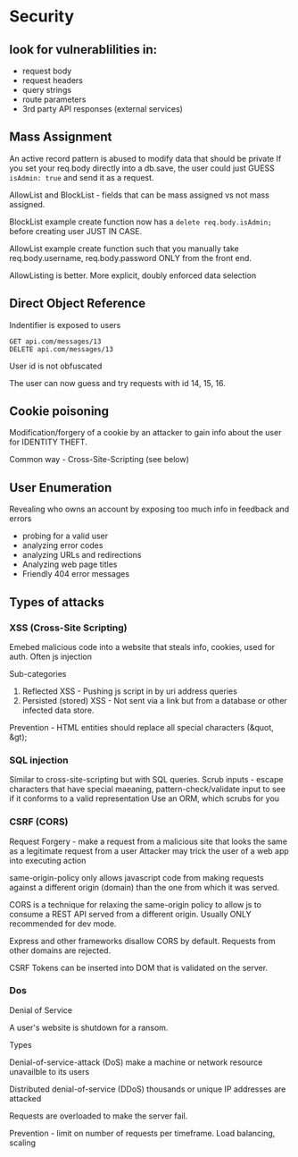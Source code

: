 # Security

## look for vulnerablilities in:

- request body
- request headers
- query strings
- route parameters
- 3rd party API responses (external services)

## Mass Assignment

An active record pattern is abused to modify data that should be private
If you set your req.body directly into a db.save, the user could just GUESS `isAdmin: true` and send it as a request.

AllowList and BlockList - fields that can be mass assigned vs not mass assigned.

BlockList example
create function now has a `delete req.body.isAdmin;` before creating user JUST IN CASE.

AllowList example
create function such that you manually take req.body.username, req.body.password ONLY from the front end.

AllowListing is better. More explicit, doubly enforced data selection

## Direct Object Reference

Indentifier is exposed to users

```
GET api.com/messages/13
DELETE api.com/messages/13
```

User id is not obfuscated

The user can now guess and try requests with id 14, 15, 16.

## Cookie poisoning

Modification/forgery of a cookie by an attacker to gain info about the user for IDENTITY THEFT.

Common way - Cross-Site-Scripting (see below)

## User Enumeration

Revealing who owns an account by exposing too much info in feedback and errors

- probing for a valid user
- analyzing error codes
- analyzing URLs and redirections
- Analyzing web page titles
- Friendly 404 error messages

## Types of attacks

### XSS (Cross-Site Scripting)

Emebed malicious code into a website that steals info, cookies, used for auth. Often js injection

Sub-categories

1. Reflected XSS - Pushing js script in by uri address queries
2. Persisted (stored) XSS - Not sent via a link but from a database or other infected data store.

Prevention - HTML entities should replace all special characters (&quot, &gt);

### SQL injection

Similar to cross-site-scripting but with SQL queries.
Scrub inputs - escape characters that have special maeaning, pattern-check/validate input to see if it conforms to a valid representation
Use an ORM, which scrubs for you

### CSRF (CORS)

Request Forgery - make a request from a malicious site that looks the same as a legitimate request from a user
Attacker may trick the user of a web app into executing action

same-origin-policy only allows javascript code from making requests against a different origin (domain) than the one from which it was served.

CORS is a technique for relaxing the same-origin policy to allow js to consume a REST API served from a different origin. Usually ONLY recommended for dev mode.

Express and other frameworks disallow CORS by default. Requests from other domains are rejected.

CSRF Tokens can be inserted into DOM that is validated on the server.

### Dos

Denial of Service

A user's website is shutdown for a ransom.

Types

Denial-of-service-attack (DoS)
make a machine or network resource unavailble to its users

Distributed denial-of-service (DDoS)
thousands or unique IP addresses are attacked

Requests are overloaded to make the server fail.

Prevention - limit on number of requests per timeframe.
Load balancing, scaling
